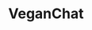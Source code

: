 ---
title: VeganChat
crosslinks:
- vegan
- autotldr
- videos
- todayilearned
- InternetIsBeautiful
---